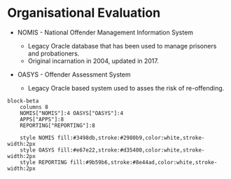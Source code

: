 # Organisational Evaluation

* NOMIS - National Offender Management Information System 
    * Legacy Oracle database that has been used to manage prisoners and probationers. 
    * Original incarnation in 2004, updated in 2017.

* OASYS - Offender Assessment System
    * Legacy Oracle based system used to asses the risk of re-offending.

```mermaid
block-beta
    columns 8
    NOMIS["NOMIS"]:4 OASYS["OASYS"]:4
    APPS["APPS"]:8
    REPORTING["REPORTING"]:8

    style NOMIS fill:#3498db,stroke:#2980b9,color:white,stroke-width:2px
    style OASYS fill:#e67e22,stroke:#d35400,color:white,stroke-width:2px
    style REPORTING fill:#9b59b6,stroke:#8e44ad,color:white,stroke-width:2px

```
